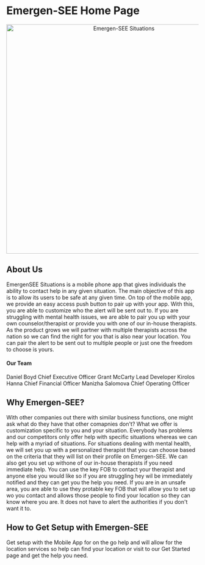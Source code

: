 <h1>Emergen-SEE Home Page</h1>

<p align="center">
<img src="https://github.com/Emergen-SEE/Emergen-SEE-Situations/blob/master/EmergenSEE%20Situations%20(Version%202).png"
alt="Emergen-SEE Situations"
width="600" /></p>

<h2>About Us</h2>
<p>EmergenSEE Situations is a mobile phone app that gives individuals the ability to contact help in any given situation. The main objective of this app is to allow its users to be safe at any given time. On top of the mobile app, we provide an easy access push button to pair up with your app. With this, you are able to customize who the alert will be sent out to. If you are struggling with mental health issues, we are able to pair you up with your own counselor/therapist or provide you with one of our in-house therapists. As the product grows we will partner with multiple therapists across the nation so we can find the right for you that is also near your location. You can pair the alert to be sent out to multiple people or just one the freedom to choose is yours.</p>

<h4>Our Team</h4>
<p>Daniel Boyd Chief Executive Officer
Grant McCarty Lead Developer
Kirolos Hanna Chief Financial Officer
Manizha Salomova Chief Operating Officer</p>

<h2>Why Emergen-SEE?</h2>
<p>With other companies out there with similar business functions, one might ask what do they have that other comapnies don't? What we offer is customization specific to you and your situation. Everybody has problems and our competitors only offer help with specific situations whereas we can help with a myriad of situations. For situations dealing with mental health, we will set you up with a personalized therapist that you can choose based on the criteria that they will list on their profile on Emergen-SEE. We can also get you set up withone of our in-house therapists if you need immediate help. You can use the key FOB to contact your therapist and anyone else you would like so if you are struggling hey wil be immediately notified and they can get you the help you need. If you are in an unsafe area, you are able to use they protable key FOB that will allow you to set up wo you contact and allows those people to find your location so they can know where you are. It does not have to alert the authorities if you don't want it to.</p>

<h2>How to Get Setup with Emergen-SEE</h2>
<p>Get setup with the Mobile App for on the go help and will allow for the location services so help can find your location or visit to our Get Started page and get the help you need.</p>
